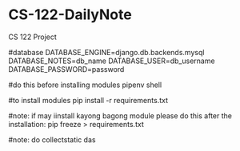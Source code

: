 # CS-122-DailyNote
CS 122 Project

#database
DATABASE_ENGINE=django.db.backends.mysql
DATABASE_NOTES=db_name
DATABASE_USER=db_username
DATABASE_PASSWORD=password

#do this before installing modules
pipenv shell

#to install modules
pip install -r requirements.txt 

#note: if may iinstall kayong bagong module please do this after the installation:
pip freeze > requirements.txt

#note: do collectstatic
das


